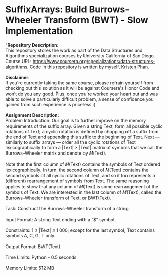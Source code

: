 # SuffixArrays: Build Burrows-Wheeler Transform (BWT) - Slow Implementation

"__Repository Description:__
<br/>
This repository stores the work as part of the Data Structures and Algorithms specialization courses by University California of San Diego. Course URL: https://www.coursera.org/specializations/data-structures-algorithms. Code in this repository is written by myself, Kristen Phan.
<br/>
<br/>
__Disclaimer__: 
<br/>
If you're currently taking the same course, please refrain yourself from checking out this solution as it will be against Coursera's Honor Code and won’t do you any good. Plus, once you're worked your heart out and was able to solve a particularly difficult problem, a sense of confidence you gained from such experience is priceless :)
<br/>
<br/>
__Assignment Description:__
<br/>
Problem Introduction:
Our goal is to further improve on the memory requirements of the suffix array.
Given a string Text, form all possible cyclic rotations of Text; a cyclic rotation is defined by chopping off
a suffix from the end of Text and appending this suffix to the beginning of Text. Next — similarly to suffix
arrays — order all the cyclic rotations of Text lexicographically to form a |Text| × |Text| matrix of symbols
that we call the Burrows–Wheeler matrix and denote by 𝑀(Text).
<br/>
<br/>
Note that the first column of 𝑀(Text) contains the symbols of Text ordered lexicographically. In turn,
the second column of 𝑀(Text) contains the second symbols of all cyclic rotations of Text, and so it too
represents a (different) rearrangement of symbols from Text. The same reasoning applies to show that any
column of 𝑀(Text) is some rearrangement of the symbols of Text. We are interested in the last column of
𝑀(Text), called the Burrows–Wheeler transform of Text, or BWT(Text).
<br/>
<br/>
Task: Construct the Burrows–Wheeler transform of a string.
<br/>
<br/>
Input Format: A string Text ending with a “$” symbol.
<br/>
<br/>
Constraints: 1 ≤ |Text| ≤ 1 000; except for the last symbol, Text contains symbols A, C, G, T only.
<br/>
<br/>
Output Format: BWT(Text).
<br/>
<br/>
Time Limits: Python - 0.5 seconds
<br/>
<br/>
Memory Limits: 512 MB

